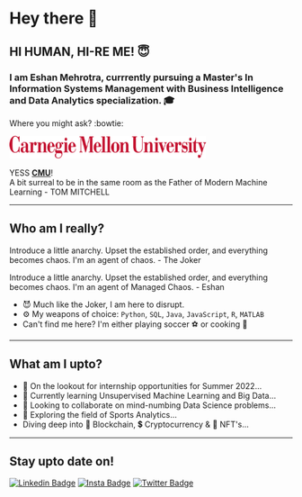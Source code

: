 # Hey there 👋

## HI HUMAN, HI-RE ME! :innocent:
<!--
**TwistedMat/TwistedMat** is a ✨ _special_ ✨ repository because its `README.md` (this file) appears on your GitHub profile.

Here are some ideas to get you started:

- 🔭 I’m currently working on ...
- 🌱 I’m currently learning ...
- 👯 I’m looking to collaborate on ...
- 🤔 I’m looking for help with ...
- 💬 Ask me about ...
- 📫 How to reach me: ...
- 😄 Pronouns: ...
- ⚡ Fun fact: ...
-->

### I am Eshan Mehrotra, currrently pursuing a Master's In Information Systems Management with Business Intelligence and Data Analytics specialization. :mortar_board:

Where you might ask? :bowtie:

<!-- <img src="/images/carnegie-mellon-university-300x300.png" width="100" height="100"> -->

<img src="/images/cmu-wordmark-horizontal-r.png" width="350" height="40">
<!-- <img src="/images/CMU_logo_horiz_red.jpg" width="300" height="30"> -->
<!-- ## CARNEGIE MELLON UNIVERSITY!  -->

YESS **[CMU](https://www.cmu.edu/)**! \
A bit surreal to be in the same room as the Father of Modern Machine Learning - TOM MITCHELL

---
## Who am I really?
Introduce a little anarchy. Upset the established order, and everything becomes chaos. I'm an agent of chaos. - The Joker

Introduce a little anarchy. Upset the established order, and everything becomes chaos. I'm an agent of Managed Chaos. - Eshan 

- :smiling_imp: Much like the Joker, I am here to disrupt. 
 - ⚙️ My weapons of choice: `Python`, `SQL`, `Java`, `JavaScript`, `R`, `MATLAB`
 - Can't find me here? I'm either playing soccer :soccer: or cooking :spaghetti:
---
## What am I upto?
 - :eyes: On the lookout for internship opportunities for Summer 2022...
 - 🌱 Currently learning Unsupervised Machine Learning and Big Data...
 - 👯 Looking to collaborate on mind-numbing Data Science problems...
 - :telescope: Exploring the field of Sports Analytics...
 - Diving deep into 🔗 Blockchain, 💲 Cryptocurrency & 🤖 NFT's...
 ---
 ## Stay upto date on!
 [![Linkedin Badge](https://img.shields.io/badge/-eshan--mehrotra-blue?logo=LinkedIn&logoColor=white&link=https://www.linkedin.com/in/eshan-mehrotra/)](https://www.linkedin.com/in/eshan-mehrotra/)
 [![Insta Badge](https://img.shields.io/badge/-eshan__twistedmat-red?logo=Instagram&logoColor=white&link=https://www.instagram.com/eshan_twistedmat/?hl=en)](https://www.instagram.com/eshan_twistedmat/?hl=en)
 [![Twitter Badge](https://img.shields.io/badge/-Eshan__twistdmat-white?logo=Twitter&logoColor=blue&link=https://twitter.com/Eshan_twistdmat)](https://twitter.com/Eshan_twistdmat)

